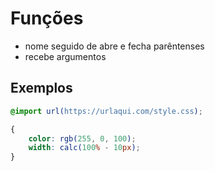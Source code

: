 # Funções

* nome seguido de abre e fecha parêntenses
* recebe argumentos

## Exemplos

```css
@import url(https://urlaqui.com/style.css);

{
    color: rgb(255, 0, 100);
    width: calc(100% - 10px);
}
```